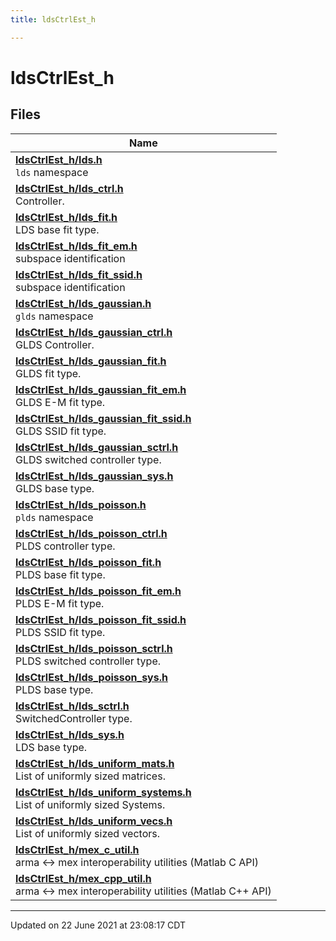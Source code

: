 ```yaml
---
title: ldsCtrlEst_h

---
```


# ldsCtrlEst_h



## Files

| Name           |
| -------------- |
| **[ldsCtrlEst_h/lds.h](/lds-ctrl-est/docs/api/files/lds_8h/#file-lds.h)** <br>`lds` namespace  |
| **[ldsCtrlEst_h/lds_ctrl.h](/lds-ctrl-est/docs/api/files/lds__ctrl_8h/#file-lds_ctrl.h)** <br>Controller.  |
| **[ldsCtrlEst_h/lds_fit.h](/lds-ctrl-est/docs/api/files/lds__fit_8h/#file-lds_fit.h)** <br>LDS base fit type.  |
| **[ldsCtrlEst_h/lds_fit_em.h](/lds-ctrl-est/docs/api/files/lds__fit__em_8h/#file-lds_fit_em.h)** <br>subspace identification  |
| **[ldsCtrlEst_h/lds_fit_ssid.h](/lds-ctrl-est/docs/api/files/lds__fit__ssid_8h/#file-lds_fit_ssid.h)** <br>subspace identification  |
| **[ldsCtrlEst_h/lds_gaussian.h](/lds-ctrl-est/docs/api/files/lds__gaussian_8h/#file-lds_gaussian.h)** <br>`glds` namespace  |
| **[ldsCtrlEst_h/lds_gaussian_ctrl.h](/lds-ctrl-est/docs/api/files/lds__gaussian__ctrl_8h/#file-lds_gaussian_ctrl.h)** <br>GLDS Controller.  |
| **[ldsCtrlEst_h/lds_gaussian_fit.h](/lds-ctrl-est/docs/api/files/lds__gaussian__fit_8h/#file-lds_gaussian_fit.h)** <br>GLDS fit type.  |
| **[ldsCtrlEst_h/lds_gaussian_fit_em.h](/lds-ctrl-est/docs/api/files/lds__gaussian__fit__em_8h/#file-lds_gaussian_fit_em.h)** <br>GLDS E-M fit type.  |
| **[ldsCtrlEst_h/lds_gaussian_fit_ssid.h](/lds-ctrl-est/docs/api/files/lds__gaussian__fit__ssid_8h/#file-lds_gaussian_fit_ssid.h)** <br>GLDS SSID fit type.  |
| **[ldsCtrlEst_h/lds_gaussian_sctrl.h](/lds-ctrl-est/docs/api/files/lds__gaussian__sctrl_8h/#file-lds_gaussian_sctrl.h)** <br>GLDS switched controller type.  |
| **[ldsCtrlEst_h/lds_gaussian_sys.h](/lds-ctrl-est/docs/api/files/lds__gaussian__sys_8h/#file-lds_gaussian_sys.h)** <br>GLDS base type.  |
| **[ldsCtrlEst_h/lds_poisson.h](/lds-ctrl-est/docs/api/files/lds__poisson_8h/#file-lds_poisson.h)** <br>`plds` namespace  |
| **[ldsCtrlEst_h/lds_poisson_ctrl.h](/lds-ctrl-est/docs/api/files/lds__poisson__ctrl_8h/#file-lds_poisson_ctrl.h)** <br>PLDS controller type.  |
| **[ldsCtrlEst_h/lds_poisson_fit.h](/lds-ctrl-est/docs/api/files/lds__poisson__fit_8h/#file-lds_poisson_fit.h)** <br>PLDS base fit type.  |
| **[ldsCtrlEst_h/lds_poisson_fit_em.h](/lds-ctrl-est/docs/api/files/lds__poisson__fit__em_8h/#file-lds_poisson_fit_em.h)** <br>PLDS E-M fit type.  |
| **[ldsCtrlEst_h/lds_poisson_fit_ssid.h](/lds-ctrl-est/docs/api/files/lds__poisson__fit__ssid_8h/#file-lds_poisson_fit_ssid.h)** <br>PLDS SSID fit type.  |
| **[ldsCtrlEst_h/lds_poisson_sctrl.h](/lds-ctrl-est/docs/api/files/lds__poisson__sctrl_8h/#file-lds_poisson_sctrl.h)** <br>PLDS switched controller type.  |
| **[ldsCtrlEst_h/lds_poisson_sys.h](/lds-ctrl-est/docs/api/files/lds__poisson__sys_8h/#file-lds_poisson_sys.h)** <br>PLDS base type.  |
| **[ldsCtrlEst_h/lds_sctrl.h](/lds-ctrl-est/docs/api/files/lds__sctrl_8h/#file-lds_sctrl.h)** <br>SwitchedController type.  |
| **[ldsCtrlEst_h/lds_sys.h](/lds-ctrl-est/docs/api/files/lds__sys_8h/#file-lds_sys.h)** <br>LDS base type.  |
| **[ldsCtrlEst_h/lds_uniform_mats.h](/lds-ctrl-est/docs/api/files/lds__uniform__mats_8h/#file-lds_uniform_mats.h)** <br>List of uniformly sized matrices.  |
| **[ldsCtrlEst_h/lds_uniform_systems.h](/lds-ctrl-est/docs/api/files/lds__uniform__systems_8h/#file-lds_uniform_systems.h)** <br>List of uniformly sized Systems.  |
| **[ldsCtrlEst_h/lds_uniform_vecs.h](/lds-ctrl-est/docs/api/files/lds__uniform__vecs_8h/#file-lds_uniform_vecs.h)** <br>List of uniformly sized vectors.  |
| **[ldsCtrlEst_h/mex_c_util.h](/lds-ctrl-est/docs/api/files/mex__c__util_8h/#file-mex_c_util.h)** <br>arma <-> mex interoperability utilities (Matlab C API)  |
| **[ldsCtrlEst_h/mex_cpp_util.h](/lds-ctrl-est/docs/api/files/mex__cpp__util_8h/#file-mex_cpp_util.h)** <br>arma <-> mex interoperability utilities (Matlab C++ API)  |







-------------------------------

Updated on 22 June 2021 at 23:08:17 CDT
